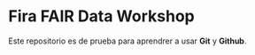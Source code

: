 # Fira FAIR Data Workshop

Este repositorio es de prueba para aprendrer a usar **Git** y **Github**.
